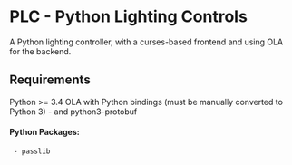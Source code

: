 PLC - Python Lighting Controls
=================================

A Python lighting controller, with a curses-based frontend and using OLA for the backend.

Requirements
---------------------------------

Python >= 3.4
OLA with Python bindings (must be manually converted to Python 3)
    - and python3-protobuf

#### Python Packages:
     - passlib